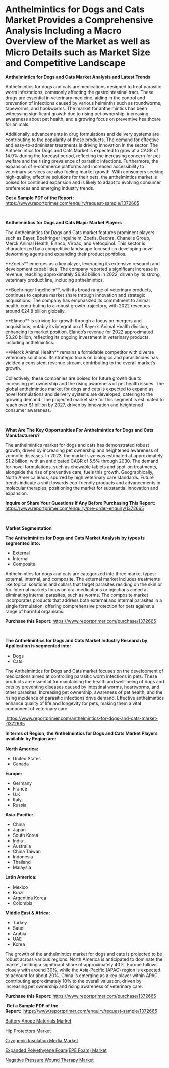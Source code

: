 <p><h1>Anthelmintics for Dogs and Cats Market Provides a Comprehensive Analysis Including a Macro Overview of the Market as well as Micro Details such as Market Size and Competitive Landscape</h1></p><p><strong>Anthelmintics for Dogs and Cats Market Analysis and Latest Trends</strong></p>
<p><p>Anthelmintics for dogs and cats are medications designed to treat parasitic worm infestations, commonly affecting the gastrointestinal tract. These drugs are essential in veterinary medicine, aiding in the control and prevention of infections caused by various helminths such as roundworms, tapeworms, and hookworms. The market for anthelmintics has been witnessing significant growth due to rising pet ownership, increasing awareness about pet health, and a growing focus on preventive healthcare for animals. </p><p>Additionally, advancements in drug formulations and delivery systems are contributing to the popularity of these products. The demand for effective and easy-to-administer treatments is driving innovation in the sector. The Anthelmintics for Dogs and Cats Market is expected to grow at a CAGR of 14.9% during the forecast period, reflecting the increasing concern for pet welfare and the rising prevalence of parasitic infections. Furthermore, the expansion of e-commerce platforms and increased accessibility to veterinary services are also fueling market growth. With consumers seeking high-quality, effective solutions for their pets, the anthelmintics market is poised for continued expansion and is likely to adapt to evolving consumer preferences and emerging industry trends.</p></p>
<p><strong>Get a Sample PDF of the Report:&nbsp;</strong> <a href="https://www.reportprimer.com/enquiry/request-sample/1372665">https://www.reportprimer.com/enquiry/request-sample/1372665</a></p>
<p>&nbsp;</p>
<p><strong>Anthelmintics for Dogs and Cats Major Market Players</strong></p>
<p><p>The Anthelmintics for Dogs and Cats market features prominent players such as Bayer, Boehringer Ingelheim, Zoetis, Dechra, Chanelle Group, Merck Animal Health, Elanco, Virbac, and Vetoquinol. This sector is characterized by a competitive landscape focused on developing novel deworming agents and expanding their product portfolios.</p><p>**Zoetis** emerges as a key player, leveraging its extensive research and development capabilities. The company reported a significant increase in revenue, reaching approximately $6.93 billion in 2022, driven by its strong veterinary product line, including anthelmintics.</p><p>**Boehringer Ingelheim**, with its broad range of veterinary products, continues to capture market share through innovation and strategic acquisitions. The company has emphasized its commitment to animal health, contributing to a robust growth trajectory, with 2022 revenues around €24.8 billion globally.</p><p>**Elanco** is striving for growth through a focus on mergers and acquisitions, notably its integration of Bayer’s Animal Health division, enhancing its market position. Elanco’s revenue for 2022 approximated $3.20 billion, reflecting its ongoing investment in veterinary products, including anthelmintics.</p><p>**Merck Animal Health** remains a formidable competitor with diverse veterinary solutions. Its strategic focus on biologics and parasiticides has yielded a consistent revenue stream, contributing to the overall market’s growth.</p><p>Collectively, these companies are poised for future growth due to increasing pet ownership and the rising awareness of pet health issues. The global anthelmintics market for dogs and cats is expected to expand as novel formulations and delivery systems are developed, catering to the growing demand. The projected market size for this segment is estimated to reach over $1 billion by 2027, driven by innovation and heightened consumer awareness.</p></p>
<p>&nbsp;</p>
<p><strong>What Are The Key Opportunities For Anthelmintics for Dogs and Cats Manufacturers?</strong></p>
<p><p>The anthelmintics market for dogs and cats has demonstrated robust growth, driven by increasing pet ownership and heightened awareness of zoonotic diseases. In 2023, the market size was estimated at approximately $1.2 billion, with an anticipated CAGR of 5.5% through 2030. The demand for novel formulations, such as chewable tablets and spot-on treatments, alongside the rise of preventive care, fuels this growth. Geographically, North America leads, spurred by high veterinary care standards. Future trends indicate a shift towards eco-friendly products and advancements in molecular therapies, positioning the market for substantial innovation and expansion.</p></p>
<p><strong>Inquire or Share Your Questions If Any Before Purchasing This Report:</strong> <a href="https://www.reportprimer.com/enquiry/pre-order-enquiry/1372665">https://www.reportprimer.com/enquiry/pre-order-enquiry/1372665</a></p>
<p>&nbsp;</p>
<p><strong>Market Segmentation</strong></p>
<p><strong>The Anthelmintics for Dogs and Cats Market Analysis by types is segmented into:</strong></p>
<p><ul><li>External</li><li>Internal</li><li>Composite</li></ul></p>
<p><p>Anthelmintics for dogs and cats are categorized into three market types: external, internal, and composite. The external market includes treatments like topical solutions and collars that target parasites residing on the skin or fur. Internal markets focus on oral medications or injections aimed at eliminating internal parasites, such as worms. The composite market incorporates products that address both external and internal parasites in a single formulation, offering comprehensive protection for pets against a range of harmful organisms.</p></p>
<p><strong>Purchase this Report:&nbsp;</strong><a href="https://www.reportprimer.com/purchase/1372665">https://www.reportprimer.com/purchase/1372665</a></p>
<p>&nbsp;</p>
<p><strong>The Anthelmintics for Dogs and Cats Market Industry Research by Application is segmented into:</strong></p>
<p><ul><li>Dogs</li><li>Cats</li></ul></p>
<p><p>The Anthelmintics for Dogs and Cats market focuses on the development of medications aimed at controlling parasitic worm infections in pets. These products are essential for maintaining the health and well-being of dogs and cats by preventing diseases caused by intestinal worms, heartworms, and other parasites. Increasing pet ownership, awareness of pet health, and the rising incidence of parasitic infections drive demand. Effective anthelmintics enhance quality of life and longevity for pets, making them a vital component of veterinary care.</p></p>
<p><a href="https://www.reportprimer.com/anthelmintics-for-dogs-and-cats-market-r1372665">&nbsp;https://www.reportprimer.com/anthelmintics-for-dogs-and-cats-market-r1372665</a></p>
<p><strong>In terms of Region, the Anthelmintics for Dogs and Cats Market Players available by Region are:</strong></p>
<p>
    <p> <strong> North America: </strong>
        <ul>
            <li>United States</li>
            <li>Canada</li>
        </ul>
        </p> 
    <p> <strong> Europe: </strong>
        <ul>
            <li>Germany</li>
            <li>France</li>
            <li>U.K.</li>
            <li>Italy</li>
            <li>Russia</li>
        </ul>
        </p> 
    <p> <strong> Asia-Pacific: </strong>
        <ul>
            <li>China</li>
            <li>Japan</li>
            <li>South Korea</li>
            <li>India</li>
            <li>Australia</li>
            <li>China Taiwan</li>
            <li>Indonesia</li>
            <li>Thailand</li>
            <li>Malaysia</li>
        </ul>
        </p> 
    <p> <strong> Latin America: </strong>
        <ul>
            <li>Mexico</li>
            <li>Brazil</li>
            <li>Argentina Korea</li>
            <li>Colombia</li>
        </ul>
        </p> 
    <p> <strong> Middle East & Africa: </strong>
        <ul>
            <li>Turkey</li>
            <li>Saudi</li>
            <li>Arabia</li>
            <li>UAE</li>
            <li>Korea</li>
        </ul>
    </p>
    </p>
<p><p>The growth of the anthelmintics market for dogs and cats is projected to be robust across various regions. North America is anticipated to dominate the market, holding a significant share of approximately 40%. Europe follows closely with around 30%, while the Asia-Pacific (APAC) region is expected to account for about 20%. China is emerging as a key player within APAC, contributing approximately 10% to the overall valuation, driven by increasing pet ownership and rising awareness of veterinary care.</p></p>
<p><strong>Purchase this Report: </strong><a href="https://www.reportprimer.com/purchase/1372665">https://www.reportprimer.com/purchase/1372665</a></p>
<p>&nbsp;<strong>Get a Sample PDF of the Report:&nbsp;&nbsp;</strong><a href="https://www.reportprimer.com/enquiry/request-sample/1372665">https://www.reportprimer.com/enquiry/request-sample/1372665</a></p>
<p><strong></strong></p>
<p><p><a href="https://medium.com/@ncvxcaxp93/global-battery-anode-materials-market-sector-types-applications-market-player-strategies-72e8b41358d8">Battery Anode Materials Market</a></p><p><a href="https://www.linkedin.com/pulse/hip-protectors-market2024-2031-industry-insights-investment-o2gec">Hip Protectors Market</a></p><p><a href="https://issuu.com/reportprime-2/docs/cryogenic-insulation-media-market-s_ab27f3239ebaa5">Cryogenic Insulation Media Market</a></p><p><a href="https://issuu.com/reportprime-2/docs/expanded-polyethylene-foamepe-foam-_994821a78eaa29">Expanded Polyethylene Foam(EPE Foam) Market</a></p><p><a href="https://www.linkedin.com/pulse/insights-negative-pressure-wound-therapy-market-players-size-ez3lc">Negative Pressure Wound Therapy Market</a></p></p>